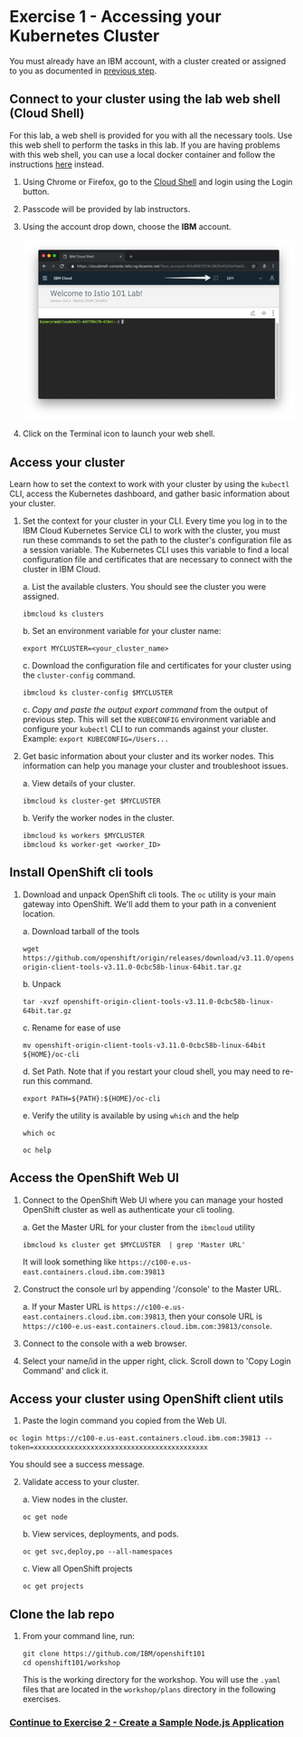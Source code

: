 # Exercise 1 - Accessing your Kubernetes Cluster

You must already have an IBM account, with a cluster created or assigned to you as documented in [previous step](../GETSTARTED.md).

## Connect to your cluster using the lab web shell (Cloud Shell)
For this lab, a web shell is provided for you with all the necessary tools. Use this web shell to perform the tasks in this lab. If you are having problems with this web shell, you can use a local docker container and follow the instructions [here](https://github.com/rvennam/istio101/blob/docker-env/workshop/exercise-1/README.md) instead.

1. Using Chrome or Firefox, go to the [Cloud Shell](https://cloudshell-console-ikslab.us-south.cf.cloud.ibm.com/) and login using the Login button.

2. Passcode will be provided by lab instructors.

3. Using the account drop down, choose the **IBM** account.

   ![](../README_images/cloudshell.png)

4. Click on the Terminal icon to launch your web shell.

## Access your cluster
Learn how to set the context to work with your cluster by using the `kubectl` CLI, access the Kubernetes dashboard, and gather basic information about your cluster.

1.  Set the context for your cluster in your CLI. Every time you log in to the IBM Cloud Kubernetes Service CLI to work with the cluster, you must run these commands to set the path to the cluster's configuration file as a session variable. The Kubernetes CLI uses this variable to find a local configuration file and certificates that are necessary to connect with the cluster in IBM Cloud.

    a. List the available clusters. You should see the cluster you were assigned.

    ```shell
    ibmcloud ks clusters
    ```

    b. Set an environment variable for your cluster name:

    ```shell
    export MYCLUSTER=<your_cluster_name>
    ```

    c. Download the configuration file and certificates for your cluster using the `cluster-config` command.

    ```shell
    ibmcloud ks cluster-config $MYCLUSTER
    ```

    c. *Copy and paste the output export command* from the output of previous step. This will set the `KUBECONFIG` environment variable and configure your `kubectl` CLI to run commands against your cluster. Example:
    `export KUBECONFIG=/Users...`

2.  Get basic information about your cluster and its worker nodes. This information can help you manage your cluster and troubleshoot issues.

    a.  View details of your cluster.

    ```shell
    ibmcloud ks cluster-get $MYCLUSTER
    ```

    b.  Verify the worker nodes in the cluster.

    ```shell
    ibmcloud ks workers $MYCLUSTER
    ibmcloud ks worker-get <worker_ID>
    ```


## Install OpenShift cli tools

1. Download and unpack OpenShift cli tools. The `oc` utility is your main gateway into OpenShift. We'll add them to your path in a convenient location.

    a. Download tarball of the tools

    ```shell
    wget https://github.com/openshift/origin/releases/download/v3.11.0/openshift-origin-client-tools-v3.11.0-0cbc58b-linux-64bit.tar.gz
    ```

    b. Unpack

    ```shell
    tar -xvzf openshift-origin-client-tools-v3.11.0-0cbc58b-linux-64bit.tar.gz
    ```

    c. Rename for ease of use

    ```shell
    mv openshift-origin-client-tools-v3.11.0-0cbc58b-linux-64bit ${HOME}/oc-cli
    ```

    d. Set Path. Note that if you restart your cloud shell, you may need to re-run this command.

    ```shell
    export PATH=${PATH}:${HOME}/oc-cli
    ```

    e. Verify the utility is available by using `which` and the help


    ```shell
    which oc
    ```

    ```shell
    oc help
    ```


## Access the OpenShift Web UI

1. Connect to the OpenShift Web UI where you can manage your hosted OpenShift cluster as well as authenticate your cli tooling.


    a. Get the Master URL for your cluster from the `ibmcloud` utility

    ```shell
    ibmcloud ks cluster get $MYCLUSTER  | grep 'Master URL'
    ```

    It will look something like `https://c100-e.us-east.containers.cloud.ibm.com:39813`


2. Construct the console url by appending '/console' to the Master URL.

    a. If your Master URL is `https://c100-e.us-east.containers.cloud.ibm.com:39813`, then your console URL is `https://c100-e.us-east.containers.cloud.ibm.com:39813/console`.

3. Connect to the console with a web browser.

4. Select your name/id in the upper right, click. Scroll down to 'Copy Login Command' and click it.

## Access your cluster using OpenShift client utils

1.  Paste the login command you copied from the Web UI.

```shell
oc login https://c100-e.us-east.containers.cloud.ibm.com:39813 --token=xxxxxxxxxxxxxxxxxxxxxxxxxxxxxxxxxxxxxxxxxxx
```

You should see a success message.


2.  Validate access to your cluster.

    a.  View nodes in the cluster.

    ```shell
    oc get node
    ```

    b.  View services, deployments, and pods.

    ```shell
    oc get svc,deploy,po --all-namespaces
    ```

    c. View all OpenShift projects

    ```shell
    oc get projects
    ```

## Clone the lab repo

1. From your command line, run:

    ```shell
    git clone https://github.com/IBM/openshift101
    cd openshift101/workshop
    ```

    This is the working directory for the workshop. You will use the `.yaml` files that are located in the `workshop/plans` directory in the following exercises.

### [Continue to Exercise 2 - Create a Sample Node.js Application](../exercise-2/README.md)
